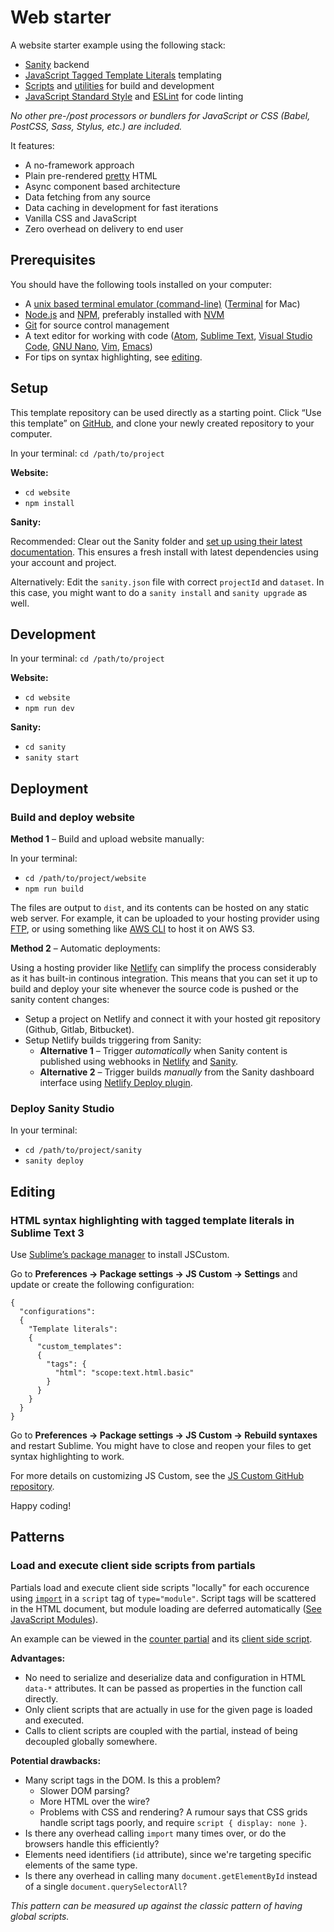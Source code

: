 # Web starter

A website starter example using the following stack:

- [Sanity](https://www.sanity.io/) backend
- [JavaScript Tagged Template Literals](https://developer.mozilla.org/en-US/docs/Web/JavaScript/Reference/Template_literals#tagged_templates) templating
- [Scripts](./website/scripts) and [utilities](./website/src/utils) for build and development
- [JavaScript Standard Style](https://standardjs.com/) and [ESLint](https://eslint.org/) for code linting

_No other pre-/post processors or bundlers for JavaScript or CSS (Babel, PostCSS, Sass, Stylus, etc.) are included._

It features:

- A no-framework approach
- Plain pre-rendered [pretty](https://github.com/jonschlinkert/pretty) HTML
- Async component based architecture
- Data fetching from any source
- Data caching in development for fast iterations
- Vanilla CSS and JavaScript
- Zero overhead on delivery to end user

## Prerequisites

You should have the following tools installed on your computer:
- A [unix based terminal emulator (command-line)](https://en.wikipedia.org/wiki/List_of_terminal_emulators#Unix-like) ([Terminal](https://en.wikipedia.org/wiki/Terminal_(macOS)) for Mac)
- [Node.js](https://nodejs.org/) and [NPM](https://docs.npmjs.com/), preferably installed with [NVM](https://github.com/nvm-sh/nvm)
- [Git](https://git-scm.com/) for source control management
- A text editor for working with code ([Atom](https://atom.io/), [Sublime Text](https://www.sublimetext.com/), [Visual Studio Code](https://code.visualstudio.com/), [GNU Nano](https://en.wikipedia.org/wiki/GNU_nano), [Vim](https://en.wikipedia.org/wiki/Vim_(text_editor)), [Emacs](https://en.wikipedia.org/wiki/Emacs))
- For tips on syntax highlighting, see [editing](#editing).

## Setup

This template repository can be used directly as a starting point. Click “Use this template” on [GitHub](https://github.com/internetfriendsforever/web-starter), and clone your newly created repository to your computer.

In your terminal: `cd /path/to/project`

**Website:**

- `cd website`
- `npm install`

**Sanity:**

Recommended: Clear out the Sanity folder and [set up using their latest documentation](https://www.sanity.io/docs/getting-started-with-sanity-cli). This ensures a fresh install with latest dependencies using your account and project.

Alternatively: Edit the `sanity.json` file with correct `projectId` and `dataset`. In this case, you might want to do a `sanity install` and `sanity upgrade` as well.

## Development

In your terminal: `cd /path/to/project`

**Website:**

- `cd website`
- `npm run dev`

**Sanity:**

- `cd sanity`
- `sanity start`

## Deployment

### Build and deploy website

**Method 1** – Build and upload website manually:

In your terminal:
- `cd /path/to/project/website`
- `npm run build`

The files are output to `dist`, and its contents can be hosted on any static web server. For example, it can be uploaded to your hosting provider using [FTP](https://no.wikipedia.org/wiki/FTP), or using something like [AWS CLI](https://docs.aws.amazon.com/cli/latest/userguide/cli-chap-welcome.html) to host it on AWS S3.

**Method 2** – Automatic deployments:

Using a hosting provider like [Netlify](https://www.netlify.com/) can simplify the process considerably as it has built-in continous integration. This means that you can set it up to build and deploy your site whenever the source code is pushed or the sanity content changes:
- Setup a project on Netlify and connect it with your hosted git repository (Github, Gitlab, Bitbucket).
- Setup Netlify builds triggering from Sanity:
  - **Alternative 1** – Trigger _automatically_ when Sanity content is published using webhooks in [Netlify](https://docs.netlify.com/configure-builds/build-hooks/) and [Sanity](https://www.sanity.io/docs/webhooks).
  - **Alternative 2** – Trigger builds _manually_ from the Sanity dashboard interface using [Netlify Deploy plugin](https://www.sanity.io/plugins/sanity-plugin-dashboard-widget-netlify).

### Deploy Sanity Studio

In your terminal:

- `cd /path/to/project/sanity`
- `sanity deploy`

## Editing

### HTML syntax highlighting with tagged template literals in Sublime Text 3

Use [Sublime’s package manager](https://packagecontrol.io/installation) to install JSCustom.

Go to **Preferences → Package settings → JS Custom → Settings** and update or create the following configuration:

```
{
  "configurations":
  {
    "Template literals":
    {
      "custom_templates":
      {
        "tags": {
          "html": "scope:text.html.basic"
        }
      }
    }
  }
}
```

Go to **Preferences → Package settings → JS Custom → Rebuild syntaxes** and restart Sublime. You might have to close and reopen your files to get syntax highlighting to work.

For more details on customizing JS Custom, see the [JS Custom GitHub repository](https://github.com/Thom1729/Sublime-JS-Custom#js-custom).

Happy coding!

## Patterns

### Load and execute client side scripts from partials

Partials load and execute client side scripts "locally" for each occurence using
[`import`](https://developer.mozilla.org/en-US/docs/Web/JavaScript/Reference/Statements/import)
in a `script` tag of `type="module"`. Script tags will be scattered in the HTML document, but module loading are deferred automatically ([See JavaScript Modules](https://developer.mozilla.org/en-US/docs/Web/JavaScript/Guide/Modules)).

An example can be viewed in the [counter partial](website/src/partials/counter.js) and its [client side script](website/src/assets/counter.js).

**Advantages:**

- No need to serialize and deserialize data and configuration in HTML `data-*` attributes. It can be passed as properties in the function call directly.
- Only client scripts that are actually in use for the given page is loaded and executed.
- Calls to client scripts are coupled with the partial, instead of being decoupled globally somewhere.

**Potential drawbacks:**

- Many script tags in the DOM. Is this a problem?
  - Slower DOM parsing?
  - More HTML over the wire?
  - Problems with CSS and rendering? A rumour says that CSS grids handle script tags poorly, and require `script { display: none }`.
- Is there any overhead calling `import` many times over, or do the browsers handle this efficiently?
- Elements need identifiers (`id` attribute), since we're targeting specific elements of the same type.
- Is there any overhead in calling many `document.getElementById` instead of a single `document.querySelectorAll`?

_This pattern can be measured up against the classic pattern of having global scripts._



